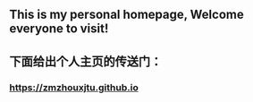 ## This is my personal homepage, Welcome everyone to visit!
## 下面给出个人主页的传送门：
### https://zmzhouxjtu.github.io